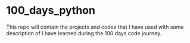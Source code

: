 # 100_days_python

This repo will contain the projects and codes that I have used with some description of I have learned during the 100 days code journey.
